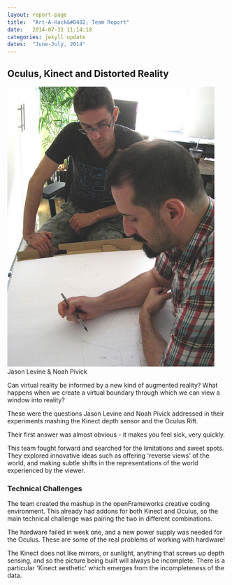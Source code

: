 ```yaml
---
layout: report-page
title:  "Art-A-Hack&#8482; Team Report"
date:   2014-07-31 11:14:18
categories: jekyll update
dates:  "June-July, 2014"
---
```


<h2>Oculus, Kinect and Distorted Reality</h2>

<div class="img">
	<img src="/assets/summer-2014/2.jpg" alt="Mark Bolotin, Billy Keefe, Chantel" />

<div class="team">Jason Levine &amp; Noah Pivick</div>
</div>

Can virtual reality be informed by a new kind of augmented reality? What happens when we create a virtual boundary through which we can view a window into reality?

These were the questions Jason Levine and Noah Pivick addressed in their experiments mashing the Kinect depth sensor and the Oculus Rift.

Their first answer was almost obvious - it makes you feel sick, very quickly.

This team fought forward and searched for the limitations and sweet spots. They explored innovative ideas such as offering 'reverse views' of the world, and making subtle shifts in the representations of the world experienced by the viewer.

<h3>Technical Challenges</h3>

The team created the mashup in the openFrameworks creative coding environment. This already had addons for both Kinect and Oculus, so the main technical challenge was pairing the two in different combinations.

The hardware failed in week one, and a new power supply was needed for the Oculus. These are some of the real problems of working with hardware!

The Kinect does not like mirrors, or sunlight, anything that screws up depth sensing, and so the picture being built will always be incomplete. There is a particular 'Kinect aesthetic' which emerges from the incompleteness of the data. 